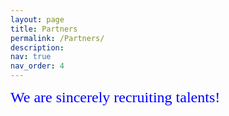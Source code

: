 ```yaml
---
layout: page
title: Partners
permalink: /Partners/
description: 
nav: true
nav_order: 4
---
```


<font face="Roman" color=blue size=5>We are sincerely recruiting talents!</font>
